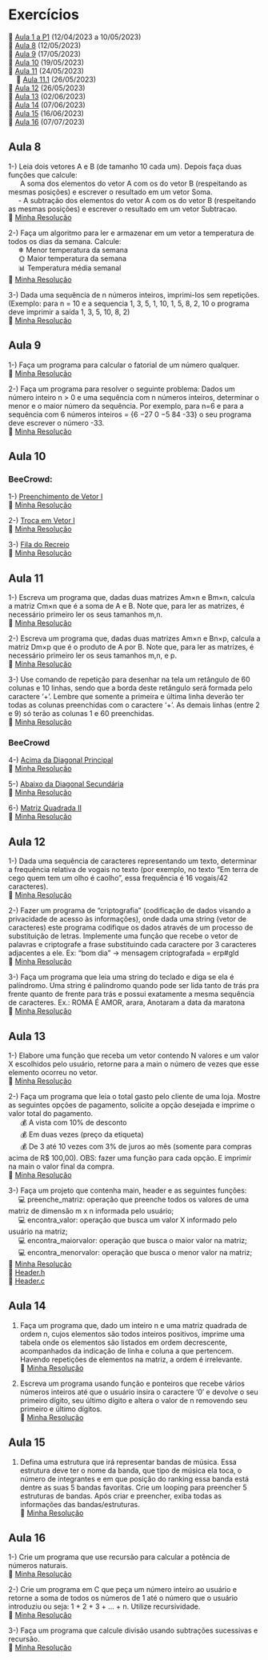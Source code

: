 # Exercícios
🔸 [Aula 1 a P1](https://github.com/Assaoka/Minha-Jornada-de-Aprendizado-em-C/tree/main/Exerc%C3%ADcios%20P1) (12/04/2023 a 10/05/2023)
<br>🔹 [Aula 8](https://github.com/Assaoka/Minha-Jornada-de-Aprendizado-em-C/tree/main/Exerc%C3%ADcios%20P2#aula-8) (12/05/2023)
<br>🔹 [Aula 9](https://github.com/Assaoka/Minha-Jornada-de-Aprendizado-em-C/tree/main/Exerc%C3%ADcios%20P2#aula-9) (17/05/2023)
<br>🔹 [Aula 10](https://github.com/Assaoka/Minha-Jornada-de-Aprendizado-em-C/tree/main/Exerc%C3%ADcios%20P2#aula-10) (19/05/2023)
<br>🔹 [Aula 11](https://github.com/Assaoka/Minha-Jornada-de-Aprendizado-em-C/tree/main/Exerc%C3%ADcios%20P2#aula-11) (24/05/2023)
<br>&nbsp;&nbsp;&nbsp;&nbsp;🔹 [Aula 11.1](https://github.com/Assaoka/Minha-Jornada-de-Aprendizado-em-C/tree/main/Exerc%C3%ADcios%20P2#beecrowd-1) (26/05/2023)
<br>🔹 [Aula 12](https://github.com/Assaoka/Minha-Jornada-de-Aprendizado-em-C/tree/main/Exerc%C3%ADcios%20P2#aula-12) (26/05/2023)
<br>🔹 [Aula 13](https://github.com/Assaoka/Minha-Jornada-de-Aprendizado-em-C/tree/main/Exerc%C3%ADcios%20P2#aula-13) (02/06/2023)
<br>🔹 [Aula 14](https://github.com/Assaoka/Minha-Jornada-de-Aprendizado-em-C/tree/main/Exerc%C3%ADcios%20P2#aula-14) (07/06/2023)
<br>🔹 [Aula 15](https://github.com/Assaoka/Minha-Jornada-de-Aprendizado-em-C/tree/main/Exerc%C3%ADcios%20P2#aula-15) (16/06/2023)
<br>🔹 [Aula 16](https://github.com/Assaoka/Minha-Jornada-de-Aprendizado-em-C/tree/main/Exerc%C3%ADcios%20P2#aula-16) (07/07/2023)

## Aula 8
1-) Leia dois vetores A e B (de tamanho 10 cada um).  Depois faça duas funções que calcule:
<br>&nbsp;&nbsp;&nbsp;&nbsp;&nbsp; A soma dos elementos do vetor A com os do vetor B (respeitando as mesmas posições) e escrever  o resultado em um vetor Soma.
<br>&nbsp;&nbsp;&nbsp;&nbsp;&nbsp;- A subtração dos elementos do vetor A com os do vetor B (respeitando as mesmas posições) e escrever  o resultado em um vetor Subtracao.
<br>🔹 [Minha Resolução](https://github.com/Assaoka/Minha-Jornada-de-Aprendizado-em-C/blob/main/Exerc%C3%ADcios%20P2/Aula008_Ex1_JoaoAssaoka.c)

2-) Faça um algoritmo para ler e armazenar em um vetor a temperatura de todos os dias da semana. Calcule:
<br>&nbsp;&nbsp;&nbsp;&nbsp;&nbsp;❄ Menor temperatura da semana
<br>&nbsp;&nbsp;&nbsp;&nbsp;&nbsp;🌞 Maior temperatura da semana
<br>&nbsp;&nbsp;&nbsp;&nbsp;&nbsp;📊 Temperatura média semanal
<br>🔹 [Minha Resolução](https://github.com/Assaoka/Minha-Jornada-de-Aprendizado-em-C/blob/main/Exerc%C3%ADcios%20P2/Aula008_Ex2_JoaoAssaoka.c)

3-) Dada uma sequência de n números inteiros, imprimi-los sem repetições. (Exemplo: para n = 10 e a sequencia 1, 3, 5, 1, 10, 1, 5, 8, 2, 10 o programa deve imprimir a saída 1, 3, 5, 10, 8, 2)
<br>🔹 [Minha Resolução](https://github.com/Assaoka/Minha-Jornada-de-Aprendizado-em-C/blob/main/Exerc%C3%ADcios%20P2/Aula008_Ex3_JoaoAssaoka.c)



## Aula 9
1-) Faça um programa para calcular o fatorial de um número qualquer.
<br>🔹 [Minha Resolução](https://github.com/Assaoka/Minha-Jornada-de-Aprendizado-em-C/blob/main/Exerc%C3%ADcios%20P2/Aula009_Ex1_JoaoAssaoka.c)

2-) Faça um programa para resolver o seguinte problema: Dados um número inteiro n > 0 e uma sequência com n números inteiros, determinar o menor e o maior número da sequência. Por exemplo, para n=6 e para a sequência com 6 números inteiros = {6 −27 0 −5 84 -33} o seu programa deve escrever o número -33.
<br>🔹 [Minha Resolução](https://github.com/Assaoka/Minha-Jornada-de-Aprendizado-em-C/blob/main/Exerc%C3%ADcios%20P2/Aula009_Ex2_JoaoAssaoka.c)



## Aula 10
### BeeCrowd:
1-) [Preenchimento de Vetor I](https://www.beecrowd.com.br/judge/pt/problems/view/1173)
<br>🔹 [Minha Resolução](https://github.com/Assaoka/Minha-Jornada-de-Aprendizado-em-C/blob/main/Exerc%C3%ADcios%20P2/Aula010_Ex1_JoaoAssaoka.c)

2-) [Troca em Vetor I](https://www.beecrowd.com.br/judge/pt/problems/view/1175)
<br>🔹 [Minha Resolução](https://github.com/Assaoka/Minha-Jornada-de-Aprendizado-em-C/blob/main/Exerc%C3%ADcios%20P2/Aula010_Ex2_JoaoAssaoka.c)

3-) [Fila do Recreio](https://www.beecrowd.com.br/judge/pt/problems/view/1548)
<br>🔹 [Minha Resolução](https://github.com/Assaoka/Minha-Jornada-de-Aprendizado-em-C/blob/main/Exerc%C3%ADcios%20P2/Aula010_Ex3_JoaoAssaoka.c)



## Aula 11
1-) Escreva um programa que, dadas duas matrizes Am×n e Bm×n, calcula a matriz Cm×n que é a soma de A e B. Note que, para ler as matrizes, é necessário primeiro ler os seus tamanhos m,n.
<br>🔹 [Minha Resolução](https://github.com/Assaoka/Minha-Jornada-de-Aprendizado-em-C/blob/main/Exerc%C3%ADcios%20P2/Aula011_Ex1_JoaoAssaoka.c)

2-) Escreva um programa que, dadas duas matrizes Am×n e Bn×p, calcula a matriz Dm×p que é o produto de A por B. Note que, para ler as matrizes, é necessário primeiro ler os seus tamanhos m,n, e p.
<br>🔹 [Minha Resolução](https://github.com/Assaoka/Minha-Jornada-de-Aprendizado-em-C/blob/main/Exerc%C3%ADcios%20P2/Aula011_Ex2_JoaoAssaoka.c)

3-) Use comando de repetição para desenhar na tela um retângulo de 60 colunas e 10 linhas, sendo que a borda deste retângulo será formada pelo caractere ‘+’. Lembre que somente a primeira e última linha deverão ter todas as colunas preenchidas com o caractere ‘+’. As demais linhas (entre 2 e 9) só terão as colunas 1 e 60 preenchidas. 
<br>🔹 [Minha Resolução](https://github.com/Assaoka/Minha-Jornada-de-Aprendizado-em-C/blob/main/Exerc%C3%ADcios%20P2/Aula011_Ex3_JoaoAssaoka.c)

### BeeCrowd
4-) [Acima da Diagonal Principal](https://www.beecrowd.com.br/judge/pt/problems/view/1183)
<br>🔹 [Minha Resolução](https://github.com/Assaoka/Minha-Jornada-de-Aprendizado-em-C/blob/main/Exerc%C3%ADcios%20P2/Aula011_Ex4_JoaoAssaoka.c)

5-) [Abaixo da Diagonal Secundária](https://www.beecrowd.com.br/judge/pt/problems/view/1186)
<br>🔹 [Minha Resolução](https://github.com/Assaoka/Minha-Jornada-de-Aprendizado-em-C/blob/main/Exerc%C3%ADcios%20P2/Aula011_Ex5_JoaoAssaoka.c)

6-) [Matriz Quadrada II](https://www.beecrowd.com.br/judge/pt/problems/view/1478)
<br>🔹 [Minha Resolução](https://github.com/Assaoka/Minha-Jornada-de-Aprendizado-em-C/blob/main/Exerc%C3%ADcios%20P2/Aula011_Ex6_JoaoAssaoka.c)



## Aula 12
1-) Dada uma sequência de caracteres representando um texto, determinar a frequência relativa de vogais no texto (por exemplo, no texto “Em terra de cego quem tem um olho é caolho”, essa frequência é 16 vogais/42 caracteres).
<br>🔹 [Minha Resolução](https://github.com/Assaoka/Minha-Jornada-de-Aprendizado-em-C/blob/main/Exerc%C3%ADcios%20P2/Aula012_Ex1_JoaoAssaoka.c)

2-) Fazer um programa de “criptografia” (codificação de dados visando a privacidade de acesso às informações), onde dada uma string (vetor de caracteres) este programa codifique os dados através de um processo de substituição de letras. Implemente uma função que recebe o vetor de palavras e criptografe a frase substituindo cada caractere por 3 caracteres adjacentes a ele. Ex: “bom dia” -> mensagem criptografada = erp#gld
<br>🔹 [Minha Resolução](https://github.com/Assaoka/Minha-Jornada-de-Aprendizado-em-C/blob/main/Exerc%C3%ADcios%20P2/Aula012_Ex2_JoaoAssaoka.c)

3-) Faça um programa que leia uma string do teclado e diga se ela é palíndromo. Uma string é palíndromo quando pode ser lida tanto de trás pra frente quanto de frente para trás e possui exatamente a mesma sequência de caracteres. Ex.: ROMA É AMOR, arara, Anotaram a data da maratona
<br>🔹 [Minha Resolução](https://github.com/Assaoka/Minha-Jornada-de-Aprendizado-em-C/blob/main/Exerc%C3%ADcios%20P2/Aula012_Ex3_JoaoAssaoka.c)



## Aula 13
1-) Elabore uma função que receba um vetor contendo N valores e um valor X escolhidos pelo usuário, retorne para a main o número de vezes que esse elemento ocorreu no vetor.
<br>🔹 [Minha Resolução](https://github.com/Assaoka/Minha-Jornada-de-Aprendizado-em-C/blob/main/Exerc%C3%ADcios%20P2/Aula013_Ex1_JoaoAssaoka.c)

2-) Faça um programa que leia o total gasto pelo cliente de uma loja. Mostre as seguintes opções de pagamento, solicite a opção desejada e imprime o valor total do pagamento.
<br>&nbsp;&nbsp;&nbsp;&nbsp;&nbsp; 💰 A vista com 10% de desconto
<br>&nbsp;&nbsp;&nbsp;&nbsp;&nbsp; 💰 Em duas vezes (preço da etiqueta)
<br>&nbsp;&nbsp;&nbsp;&nbsp;&nbsp; 💰 De 3 até 10 vezes com 3% de juros ao mês (somente para compras acima de R$ 100,00).  OBS: fazer uma função para cada opção. E imprimir na main o valor final da compra.
<br>🔹 [Minha Resolução](https://github.com/Assaoka/Minha-Jornada-de-Aprendizado-em-C/blob/main/Exerc%C3%ADcios%20P2/Aula013_Ex2_JoaoAssaoka.c)

3-) Faça um projeto que contenha main, header e as seguintes funções:
<br>&nbsp;&nbsp;&nbsp;&nbsp;&nbsp;💻 preenche_matriz: operação que preenche todos os valores de uma matriz de dimensão m x n informada pelo usuário;
<br>&nbsp;&nbsp;&nbsp;&nbsp;&nbsp;💻 encontra_valor: operação que busca um valor X informado pelo usuário na matriz;
<br>&nbsp;&nbsp;&nbsp;&nbsp;&nbsp;💻 encontra_maiorvalor: operação que busca o maior valor na matriz;
<br>&nbsp;&nbsp;&nbsp;&nbsp;&nbsp;💻 encontra_menorvalor: operação que busca o menor valor na matriz;
<br>🔹 [Minha Resolução](https://github.com/Assaoka/Minha-Jornada-de-Aprendizado-em-C/blob/main/Exerc%C3%ADcios%20P2/Aula013_Ex3_JoaoAssaoka.c)
<br>🔹 [Header.h](https://github.com/Assaoka/Minha-Jornada-de-Aprendizado-em-C/blob/main/Exerc%C3%ADcios%20P2/Aula013_Ex3Header_JoaoAssaoka.h)
<br>🔹 [Header.c](https://github.com/Assaoka/Minha-Jornada-de-Aprendizado-em-C/blob/main/Exerc%C3%ADcios%20P2/Aula013_Ex3Funcoes_JoaoAssaoka.c)


## Aula 14
1) Faça um programa que, dado um inteiro n e uma matriz quadrada de ordem n, cujos elementos são todos inteiros positivos, imprime uma tabela onde os elementos são listados em ordem decrescente, acompanhados da indicação de linha e coluna a que pertencem. Havendo repetições de elementos na matriz, a ordem é irrelevante.
<br>🔹 [Minha Resolução](https://github.com/Assaoka/Minha-Jornada-de-Aprendizado-em-C/blob/main/Exerc%C3%ADcios%20P2/Aula014_Ex1_JoaoAssaoka.c)

3) Escreva um programa usando função e ponteiros que recebe vários números inteiros até que o usuário insira o caractere ‘0’ e devolve o seu primeiro dígito, seu último dígito e altera o valor de n removendo seu primeiro e último dígitos. 
<br>🔹 [Minha Resolução](https://github.com/Assaoka/Minha-Jornada-de-Aprendizado-em-C/blob/main/Exerc%C3%ADcios%20P2/Aula014_Ex2_JoaoAssaoka.c)



## Aula 15
1) Defina uma estrutura que irá representar bandas de música. Essa estrutura deve ter o nome da banda, que tipo de música ela toca, o número de integrantes e em que posição do ranking essa banda está dentre as suas 5 bandas favoritas. Crie um looping para preencher  5 estruturas de bandas. Após criar e preencher, exiba todas as informações das bandas/estruturas.
<br>🔹 [Minha Resolução](https://github.com/Assaoka/Minha-Jornada-de-Aprendizado-em-C/blob/main/Exerc%C3%ADcios%20P2/Aula015_Ex1_JoaoAssaoka.c)



## Aula 16
1-) Crie um programa que use recursão para calcular a potência de números naturais.
<br>🔹 [Minha Resolução](https://github.com/Assaoka/Minha-Jornada-de-Aprendizado-em-C/blob/main/Exerc%C3%ADcios%20P2/Aula016_Ex1_JoaoAssaoka.c)

2-) Crie um programa em C que peça um número inteiro ao usuário e retorne a soma de todos os números de 1 até o número que o usuário introduziu ou seja: 1 + 2 + 3 + ... + n. Utilize recursividade.
<br>🔹 [Minha Resolução](https://github.com/Assaoka/Minha-Jornada-de-Aprendizado-em-C/blob/main/Exerc%C3%ADcios%20P2/Aula016_Ex2_JoaoAssaoka.c)

3-) Faça um programa que calcule divisão usando subtrações sucessivas e recursão.
<br>🔹 [Minha Resolução](https://github.com/Assaoka/Minha-Jornada-de-Aprendizado-em-C/blob/main/Exerc%C3%ADcios%20P2/Aula016_Ex3_JoaoAssaoka.c)
